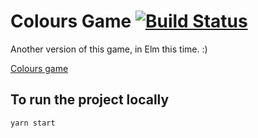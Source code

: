 # Colours Game [![Build Status](https://travis-ci.org/Bravilogy/colours-game-elm.svg?branch=master)](https://travis-ci.org/Bravilogy/colours-game-elm)
Another version of this game, in Elm this time. :)

[Colours game](https://colours-amusement.surge.sh/)

## To run the project locally
```
yarn start
```
